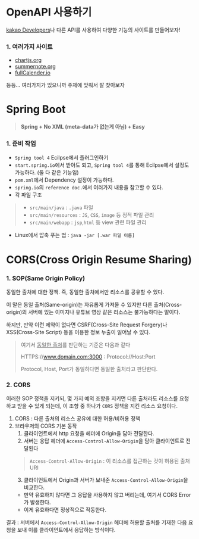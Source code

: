 # OpenAPI 사용하기

[kakao Developers](https://developers.kakao.com/)나 다른 API를 사용하여 다양한 기능의 사이트를 만들어보자!

### 1. 여러가지 사이트
- [chartjs.org](https://www.chartjs.org/)
- [summernote.org](https://summernote.org/)
- [fullCalender.io](https://fullcalendar.io/)

등등... 여러가지가 있으니까 주제에 맞춰서 잘 찾아보자

# Spring Boot
> **Spring + No XML (meta-data가 없는게 아님) + Easy**

### 1. 준비 작업
- `Spring tool 4` Ecilpse에서 플러그인하기
- `start.spring.io`에서 받아도 되고, `Spring tool 4`를 통해 Ecilpse에서 설정도 가능하다. (둘 다 같은 기능임)
- `pom.xml`에서 Dependency 설정이 가능하다.
- `spring.io`의 `reference doc.`에서 여러가지 내용을 참고할 수 있다.
- 각 파일 구조
> - `src/main/java` : `.java` 파일
> - `src/main/resources` : `JS`, `CSS`, `image` 등 정적 파일 관리
> - `src/main/webapp` : `jsp`,`html` 등 view 관련 파일 관리
- Linux에서 압축 푸는 법 : `java -jar [.war 파일 이름]`

# CORS(Cross Origin Resume Sharing)
### 1. SOP(Same Origin Policy)
동일한 출처에 대한 정책. 즉, 동일한 출처에서만 리소스를 공유할 수 있다.

이 말은 동일 출처(Same-origin)는 자유롭게 가져올 수 있지만 다른 출처(Cross-origin)의 서버에 있는 이미지나 유튜브 영상 같은 리소스는 불가능하다는 말이다.

하지만, 만약 이런 제약이 없다면 CSRF(Cross-Site Request Forgery)나 XSS(Cross-Site Script) 등을 이용한 정보 누출이 일어날 수 있다.

> 여기서 <u>동일한 출처</u>를 판단하는 기준은 다음과 같다
> 
> HTTPS://www.domain.com:3000 : Protocol://Host:Port
>
> Protocol, Host, Port가 동일하다면 동일한 출처라고 판단한다.

### 2. CORS
이러한 SOP 정책을 지키되, 몇 가지 예외 조항을 지키면 다른 출처라도 리소스를 요청하고 받을 수 있게 되는데, 이 조항 중 하나가 `CORS` 정책을 지킨 리소스 요청이다.
1. CORS : 다른 출처의 리소스 공유에 대한 허용/비허용 정책
2. 브라우저의 CORS 기본 동작
    1. 클라이언트에서 http 요청을 헤더에 Origin을 담아 전달한다.
    2. 서버는 응답 헤더에 `Access-Control-Allow-Origin`을 담아 클라이언트로 전달된다
    > `Access-Control-Allow-Origin` : 이 리소스를 접근하는 것이 허용된 출처 URI
    3. 클라이언트에서 Origin과 서버가 보내준 `Access-Control-Allow-Origin`을 비교한다.
    - 만약 유효하지 않다면 그 응답을 사용하지 않고 버리는데, 여기서 CORS Error가 발생한다.
    - 이게 유효하다면 정상적으로 작동한다.

결과 : 서버에서 `Access-Control-Allow-Origin` 헤더에 허용할 출처를 기재한 다음 요청을 보내 이를 클라이언트에서 응답하는 방식이다.